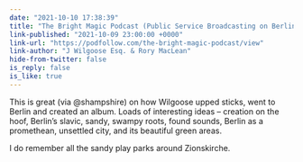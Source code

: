 ```yaml
---
date: "2021-10-10 17:38:39"
title: "The Bright Magic Podcast (Public Service Broadcasting on Berlin)"
link-published: "2021-10-09 23:00:00 +0000"
link-url: "https://podfollow.com/the-bright-magic-podcast/view"
link-author: "J Wilgoose Esq. & Rory MacLean"
hide-from-twitter: false
is_reply: false
is_like: true
---
```


This is great (via @shampshire) on how Wilgoose upped sticks, went to Berlin and created an album. Loads of interesting ideas – creation on the hoof, Berlin’s slavic, sandy, swampy roots, found sounds, Berlin as a promethean, unsettled city, and its beautiful green areas.

I do remember all the sandy play parks around Zionskirche.
